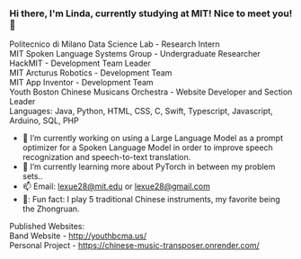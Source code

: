 ### Hi there, I'm Linda, currently studying at MIT! Nice to meet you!👋

Politecnico di Milano Data Science Lab - Research Intern <br>
MIT Spoken Language Systems Group - Undergraduate Researcher <br>
HackMIT - Development Team Leader <br>
MIT Arcturus Robotics - Development Team <br>
MIT App Inventor - Development Team <br>
Youth Boston Chinese Musicans Orchestra - Website Developer and Section Leader <br>
Languages: Java, Python, HTML, CSS, C, Swift, Typescript, Javascript, Arduino, SQL, PHP <br>

- :hammer: I’m currently working on using a Large Language Model as a prompt optimizer for a Spoken Language Model in order to improve speech recognization and speech-to-text translation. 
- :school: I’m currently learning more about PyTorch in between my problem sets..
- 📫 Email: lexue28@mit.edu or lexue28@gmail.com
- 🎵: Fun fact: I play 5 traditional Chinese instruments, my favorite being the Zhongruan.

Published Websites: <br>
Band Website - http://youthbcma.us/ <br>
Personal Project - https://chinese-music-transposer.onrender.com/ <br>
